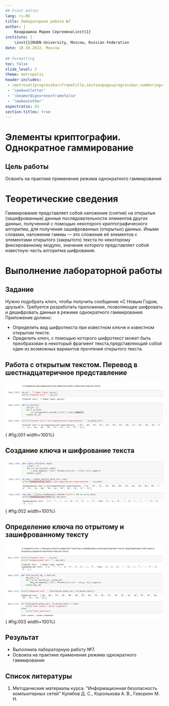 ```yaml
---
## Front matter
lang: ru-RU
title: Лабораторная работа №7
author: |
	Кондрашина Мария Сергеевна\inst{1}
institute: |
	\inst{1}RUDN University, Moscow, Russian Federation
date: 18.10.2022, Moscow

## Formatting
toc: false
slide_level: 2
theme: metropolis
header-includes: 
 - \metroset{progressbar=frametitle,sectionpage=progressbar,numbering=fraction}
 - '\makeatletter'
 - '\beamer@ignorenonframefalse'
 - '\makeatother'
aspectratio: 43
section-titles: true
---  
```


# Элементы криптографии. Однократное гаммирование

## Цель работы

Освоить на практике применение режима однократного гаммирования

# Теоретические сведения

Гаммирование представляет собой наложение (снятие) на открытые (зашифрованные) данные последовательности элементов других данных, полученной с помощью некоторого криптографического алгоритма, для получения зашифрованных (открытых) данных. Иными словами, наложение гаммы — это сложение её элементов с элементами открытого (закрытого) текста по некоторому фиксированному модулю, значение которого представляет собой известную часть алгоритма шифрования.

# Выполнение лабораторной работы

## Задание

Нужно подобрать ключ, чтобы получить сообщение «С Новым Годом, друзья!». Требуется разработать приложение, позволяющее шифровать и дешифровать данные в режиме однократного гаммирования. Приложение должно:

- Определить вид шифротекста при известном ключе и известном открытом тексте.
- Оределить ключ, с помощью которого шифротекст может быть преобразован в некоторый фрагмент текста,представляющий собой один из возможных вариантов прочтения открытого текста.

## Работа с открытым текстом. Перевод в шестнадцатеричное представление

![](screen\1.png){ #fig:001 width=100%}

## Создание ключа и шифрование текста

![](screen\2.png){ #fig:002 width=100%}

## Определение ключа по отрытому и зашифрованному тексту

![](screen\3.png){ #fig:003 width=100%}

## Результат

- Выполнила лабораторную работу №7.
- Освоила на практике применение режима однократного гаммирования

## Список литературы

1. Методические материалы курса. "Информационная безопасность компьютерных сетей" Кулябов Д. С., Королькова А. В., Геворкян М. Н.